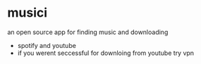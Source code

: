 # musici
an open source app for finding music and downloading

* spotify and youtube
* if you werent seccessful for downloing from youtube try vpn


